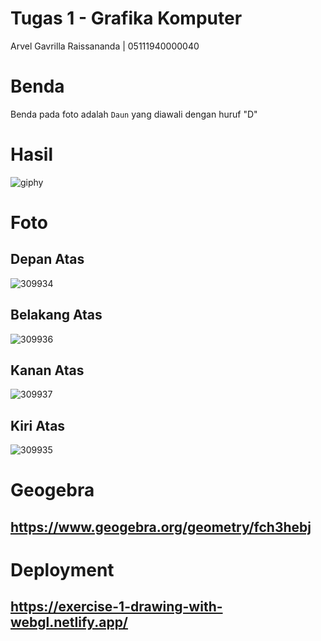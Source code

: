 # Tugas 1 - Grafika Komputer
Arvel Gavrilla Raissananda | 05111940000040

# Benda
Benda pada foto adalah ```Daun``` yang diawali dengan huruf "D"

# Hasil
![giphy](https://user-images.githubusercontent.com/72689610/136098809-391b0b2f-4303-40aa-a592-4504bcabd035.gif)

# Foto
## Depan Atas
![309934](https://user-images.githubusercontent.com/72689610/135843847-fba1440f-5da7-4556-98d1-edbf824fe136.jpg)

## Belakang Atas
![309936](https://user-images.githubusercontent.com/72689610/135843902-84cd51a4-8a1a-477c-ac23-48f18b3d329a.jpg)

## Kanan Atas
![309937](https://user-images.githubusercontent.com/72689610/135843954-4fe51c11-3336-4d55-b819-248a0b45aaac.jpg)

## Kiri Atas
![309935](https://user-images.githubusercontent.com/72689610/135843966-7c439708-9ec1-4a77-8fd9-ef9946428276.jpg)

# Geogebra
## https://www.geogebra.org/geometry/fch3hebj

# Deployment
## https://exercise-1-drawing-with-webgl.netlify.app/
